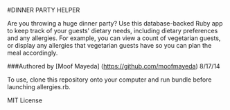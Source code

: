 #DINNER PARTY HELPER

Are you throwing a huge dinner party? Use this database-backed Ruby app to keep track of your guests' dietary needs, including dietary preferences and any allergies. For example, you can view a count of vegetarian guests, or display any allergies that vegetarian guests have so you can plan the meal accordingly.

###Authored by [Moof Mayeda] (https://github.com/moofmayeda)
8/17/14

To use, clone this repository onto your computer and run bundle before launching allergies.rb.

MIT License

